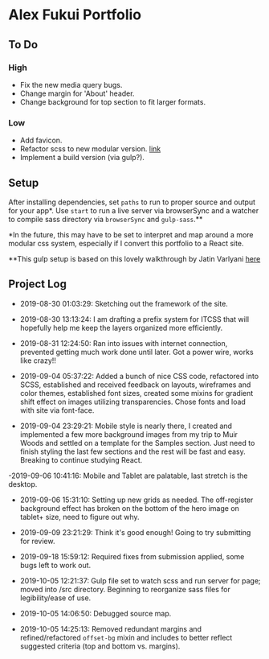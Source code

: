 # Alex Fukui Portfolio

## To Do

### High

- Fix the new media query bugs.
- Change margin for 'About' header.
- Change background for top section to fit larger formats.

### Low

- Add favicon.
- Refactor scss to new modular version. [link](http://sass.logdown.com/posts/7858341-the-module-system-is-launched)
- Implement a build version (via gulp?).

## Setup

After installing dependencies, set `paths` to run to proper source and output for your app*. Use `start` to run a live server via browserSync and a watcher to compile sass directory via `browserSync` and `gulp-sass`.**

*In the future, this may have to be set to interpret and map around a more modular css system, especially if I convert this portfolio to a React site.

**This gulp setup is based on this lovely walkthrough by Jatin Varlyani [here](https://levelup.gitconnected.com/how-to-setup-your-workflow-using-gulp-v4-0-0-5450e3d7c512)

## Project Log

- 2019-08-30 01:03:29: Sketching out the framework of the site.

- 2019-08-30 13:13:24: I am drafting a prefix system for ITCSS that will hopefully help me keep the layers organized more efficiently.

- 2019-08-31 12:24:50: Ran into issues with internet connection, prevented getting much work done until later. Got a power wire, works like crazy!!

- 2019-09-04 05:37:22: Added a bunch of nice CSS code, refactored into SCSS, established and received feedback on layouts, wireframes and color themes, established font sizes, created some mixins for gradient shift effect on images utilizing transparencies. Chose fonts and load with site via font-face.

- 2019-09-04 23:29:21: Mobile style is nearly there, I created and implemented a few more background images from my trip to Muir Woods and settled on a template for the Samples section. Just need to finish styling the last few sections and the rest will be fast and easy. Breaking to continue studying React.

-2019-09-06 10:41:16: Mobile and Tablet are palatable, last stretch is the desktop.

- 2019-09-06 15:31:10: Setting up new grids as needed. The off-register background effect has broken on the bottom of the hero image on tablet+ size, need to figure out why.

- 2019-09-09 23:21:29: Think it's good enough! Going to try submitting for review.

- 2019-09-18 15:59:12: Required fixes from submission applied, some bugs left to work out.

- 2019-10-05 12:21:37: Gulp file set to watch scss and run server for page; moved into /src directory. Beginning to reorganize sass files for legibility/ease of use.

- 2019-10-05 14:06:50: Debugged source map.

- 2019-10-05 14:25:13: Removed redundant margins and refined/refactored `offset-bg` mixin and includes to better reflect suggested criteria (top and bottom vs. margins).
